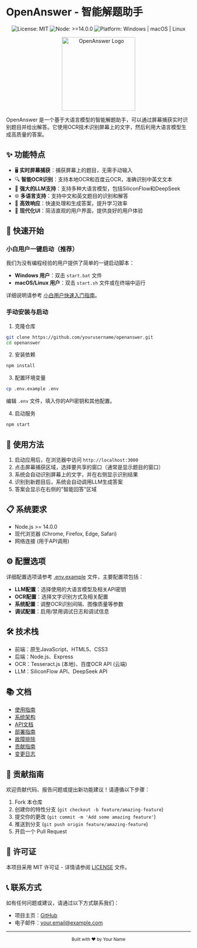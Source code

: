 # OpenAnswer - 智能解题助手

<div align="center">
  <img src="https://img.shields.io/badge/license-MIT-blue.svg" alt="License: MIT">
  <img src="https://img.shields.io/badge/node-%3E%3D%2014.0.0-brightgreen.svg" alt="Node: >=14.0.0">
  <img src="https://img.shields.io/badge/platform-Windows%20%7C%20macOS%20%7C%20Linux-lightgrey.svg" alt="Platform: Windows | macOS | Linux">
</div>

<p align="center">
  <img src="docs/images/logo.png" alt="OpenAnswer Logo" width="200">
</p>

OpenAnswer 是一个基于大语言模型的智能解题助手，可以通过屏幕捕获实时识别题目并给出解答。它使用OCR技术识别屏幕上的文字，然后利用大语言模型生成高质量的答案。

## ✨ 功能特点

- 🖥️ **实时屏幕捕获**：捕获屏幕上的题目，无需手动输入
- 🔍 **智能OCR识别**：支持本地OCR和百度云OCR，准确识别中英文文本
- 🧠 **强大的LLM支持**：支持多种大语言模型，包括SiliconFlow和DeepSeek
- 🌐 **多语言支持**：支持中文和英文题目的识别和解答
- 🚀 **高效响应**：快速处理和生成答案，提升学习效率
- 🎨 **现代化UI**：简洁直观的用户界面，提供良好的用户体验

## 🚀 快速开始

### 小白用户一键启动（推荐）

我们为没有编程经验的用户提供了简单的一键启动脚本：

- **Windows 用户**：双击 `start.bat` 文件
- **macOS/Linux 用户**：双击 `start.sh` 文件或在终端中运行

详细说明请参考 [小白用户快速入门指南](docs/QUICKSTART.md)。

### 手动安装与启动

1. 克隆仓库
```bash
git clone https://github.com/yourusername/openanswer.git
cd openanswer
```

2. 安装依赖
```bash
npm install
```

3. 配置环境变量
```bash
cp .env.example .env
```
编辑 `.env` 文件，填入你的API密钥和其他配置。

4. 启动服务
```bash
npm start
```

## 📝 使用方法

1. 启动应用后，在浏览器中访问 `http://localhost:3000`
2. 点击屏幕捕获区域，选择要共享的窗口（通常是显示题目的窗口）
3. 系统会自动识别屏幕上的文字，并在右侧显示识别结果
4. 识别到新题目后，系统会自动调用LLM生成答案
5. 答案会显示在右侧的"智能回答"区域

## 📋 系统要求

- Node.js >= 14.0.0
- 现代浏览器 (Chrome, Firefox, Edge, Safari)
- 网络连接 (用于API调用)

## ⚙️ 配置选项

详细配置选项请参考 [.env.example](.env.example) 文件，主要配置项包括：

- **LLM配置**：选择使用的大语言模型及相关API密钥
- **OCR配置**：选择文字识别方式及相关配置
- **系统配置**：调整OCR识别间隔、图像质量等参数
- **调试配置**：启用/禁用调试日志和调试信息

## 🛠️ 技术栈

- 前端：原生JavaScript、HTML5、CSS3
- 后端：Node.js、Express
- OCR：Tesseract.js (本地)、百度OCR API (云端)
- LLM：SiliconFlow API、DeepSeek API

## 📚 文档

- [使用指南](docs/USAGE.md)
- [系统架构](docs/ARCHITECTURE.md)
- [API文档](docs/API.md)
- [部署指南](docs/DEPLOYMENT.md)
- [故障排除](docs/TROUBLESHOOTING.md)
- [贡献指南](docs/CONTRIBUTING.md)
- [变更日志](docs/CHANGELOG.md)

## 🤝 贡献指南

欢迎贡献代码、报告问题或提出新功能建议！请遵循以下步骤：

1. Fork 本仓库
2. 创建你的特性分支 (`git checkout -b feature/amazing-feature`)
3. 提交你的更改 (`git commit -m 'Add some amazing feature'`)
4. 推送到分支 (`git push origin feature/amazing-feature`)
5. 开启一个 Pull Request

## 📄 许可证

本项目采用 MIT 许可证 - 详情请参阅 [LICENSE](LICENSE) 文件。

## 📞 联系方式

如有任何问题或建议，请通过以下方式联系我们：

- 项目主页：[GitHub](https://github.com/yourusername/openanswer)
- 电子邮件：your.email@example.com

---

<div align="center">
  <sub>Built with ❤️ by Your Name</sub>
</div> 